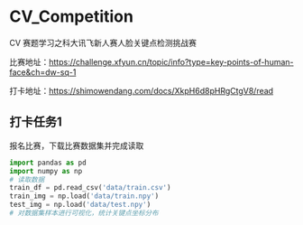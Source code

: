 # CV_Competition
CV 赛题学习之科大讯飞新人赛人脸关键点检测挑战赛 

比赛地址：https://challenge.xfyun.cn/topic/info?type=key-points-of-human-face&ch=dw-sq-1

打卡地址：https://shimowendang.com/docs/XkpH6d8pHRgCtgV8/read
## 打卡任务1
报名比赛，下载比赛数据集并完成读取

```python
import pandas as pd
import numpy as np
# 读取数据
train_df = pd.read_csv('data/train.csv')
train_img = np.load('data/train.npy')
test_img = np.load('data/test.npy')
# 对数据集样本进行可视化，统计关键点坐标分布

```
